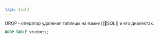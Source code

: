 ```yaml
---
tags: [sql]
---
```


DROP - оператор удаления таблицы на языке [[📙SQL]] и его диалектах.
```sql
DROP TABLE students;
```
